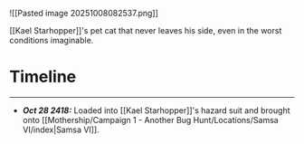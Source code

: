 ![[Pasted image 20251008082537.png]]

[[Kael Starhopper]]'s pet cat that never leaves his side, even in the worst conditions imaginable.

# Timeline
---
* ***Oct 28 2418:*** Loaded into [[Kael Starhopper]]'s hazard suit and brought onto [[Mothership/Campaign 1 - Another Bug Hunt/Locations/Samsa VI/index|Samsa VI]].